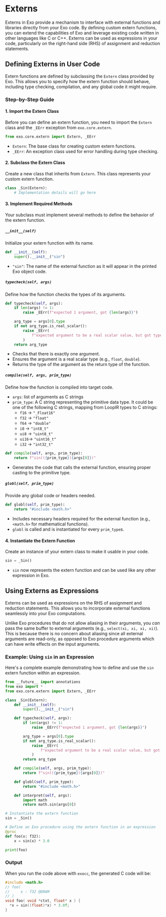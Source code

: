 # Externs

Externs in Exo provide a mechanism to interface with external functions and libraries directly from your Exo code. By defining custom extern functions, you can extend the capabilities of Exo and leverage existing code written in other languages like C or C++. Externs can be used as expressions in your code, particularly on the right-hand side (RHS) of assignment and reduction statements.

## Defining Externs in User Code

Extern functions are defined by subclassing the `Extern` class provided by Exo. This allows you to specify how the extern function should behave, including type checking, compilation, and any global code it might require.

### Step-by-Step Guide

#### 1. Import the Extern Class

Before you can define an extern function, you need to import the `Extern` class and the `_EErr` exception from `exo.core.extern`.

```python
from exo.core.extern import Extern, _EErr
```

- `Extern`: The base class for creating custom extern functions.
- `_EErr`: An exception class used for error handling during type checking.

#### 2. Subclass the Extern Class

Create a new class that inherits from `Extern`. This class represents your custom extern function.

```python
class _Sin(Extern):
    # Implementation details will go here
```

#### 3. Implement Required Methods

Your subclass must implement several methods to define the behavior of the extern function.

##### `__init__(self)`

Initialize your extern function with its name.

```python
def __init__(self):
    super().__init__("sin")
```

- `"sin"`: The name of the external function as it will appear in the printed Exo object code.

##### `typecheck(self, args)`

Define how the function checks the types of its arguments.

```python
def typecheck(self, args):
    if len(args) != 1:
        raise _EErr(f"expected 1 argument, got {len(args)}")

    arg_type = args[0].type
    if not arg_type.is_real_scalar():
        raise _EErr(
            f"expected argument to be a real scalar value, but got type {arg_type}"
        )
    return arg_type
```

- Checks that there is exactly one argument.
- Ensures the argument is a real scalar type (e.g., `float`, `double`).
- Returns the type of the argument as the return type of the function.

##### `compile(self, args, prim_type)`

Define how the function is compiled into target code.
- `args`: list of arguments as C strings
- `prim_type`: A C string representing the primitive data type. It could be one of the following C strings, mapping from LoopIR types to C strings:
  - `f16` -> `"_Float16"`
  - `f32` -> `"float"`
  - `f64` -> `"double"`
  - `i8`  -> `"int8_t"`
  - `ui8` -> `"uint8_t"`
  - `ui16`-> `"uint16_t"`
  - `i32` -> `"int32_t"`

```python
def compile(self, args, prim_type):
    return f"sin(({prim_type}){args[0]})"
```

- Generates the code that calls the external function, ensuring proper casting to the primitive type.

##### `globl(self, prim_type)`

Provide any global code or headers needed.

```python
def globl(self, prim_type):
    return "#include <math.h>"
```

- Includes necessary headers required for the external function (e.g., `<math.h>` for mathematical functions).
- `globl` is called and is instantiated for every `prim_type`s.

#### 4. Instantiate the Extern Function

Create an instance of your extern class to make it usable in your code.

```python
sin = _Sin()
```

- `sin` now represents the extern function and can be used like any other expression in Exo.

## Using Externs as Expressions

Externs can be used as expressions on the RHS of assignment and reduction statements. This allows you to incorporate external functions seamlessly into your Exo computations.

Unlike Exo procedures that do not allow aliasing in their arguments, you _can_ pass the same buffer to external arguments (e.g., `select(xi, xi, xi, xi)`).
This is because there is no concern about aliasing since all external arguments are read-only, as opposed to Exo procedure arguments which can have write effects on the input arguments.

### Example: Using `sin` in an Expression

Here's a complete example demonstrating how to define and use the `sin` extern function within an expression.

```python
from __future__ import annotations
from exo import *
from exo.core.extern import Extern, _EErr

class _Sin(Extern):
    def __init__(self):
        super().__init__("sin")

    def typecheck(self, args):
        if len(args) != 1:
            raise _EErr(f"expected 1 argument, got {len(args)}")

        arg_type = args[0].type
        if not arg_type.is_real_scalar():
            raise _EErr(
                f"expected argument to be a real scalar value, but got type {arg_type}"
            )
        return arg_type

    def compile(self, args, prim_type):
        return f"sin(({prim_type}){args[0]})"

    def globl(self, prim_type):
        return "#include <math.h>"

    def interpret(self, args):
        import math
        return math.sin(args[0])

# Instantiate the extern function
sin = _Sin()

# Define an Exo procedure using the extern function in an expression
@proc
def foo(x: f32):
    x = sin(x) * 3.0

print(foo)
```

### Output

When you run the code above with `exocc`, the generated C code will be:
```c
#include <math.h>
// foo(
//     x : f32 @DRAM
// )
void foo( void *ctxt, float* x ) {
  *x = sin((float)*x) * 3.0f;
}
```
